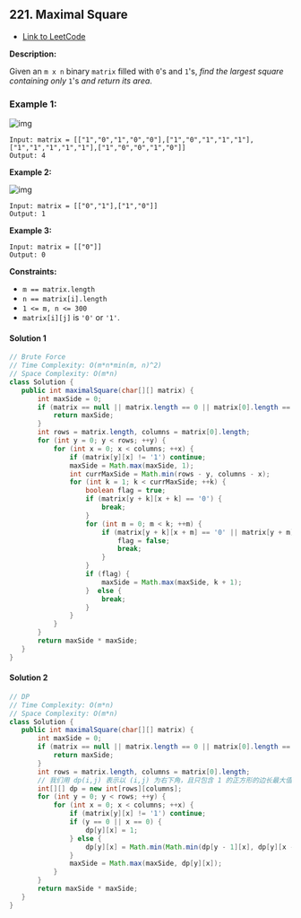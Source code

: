 ## 221. Maximal Square

- [Link to LeetCode](https://leetcode.com/problems/maximal-square/)

**Description:**



Given an `m x n` binary `matrix` filled with `0`'s and `1`'s, *find the largest square containing only* `1`'s *and return its area*.



<!-- tabs:start -->

### **Example 1:**

![img](https://assets.leetcode.com/uploads/2020/11/26/max1grid.jpg)

```
Input: matrix = [["1","0","1","0","0"],["1","0","1","1","1"],["1","1","1","1","1"],["1","0","0","1","0"]]
Output: 4
```

**Example 2:**

![img](https://assets.leetcode.com/uploads/2020/11/26/max2grid.jpg)

```
Input: matrix = [["0","1"],["1","0"]]
Output: 1
```

**Example 3:**

```
Input: matrix = [["0"]]
Output: 0
```

<!-- tabs:end -->



**Constraints:**

- `m == matrix.length`
- `n == matrix[i].length`
- `1 <= m, n <= 300`
- `matrix[i][j]` is `'0'` or `'1'`.



<!-- tabs:start -->

#### **Solution 1**



```java
// Brute Force
// Time Complexity: O(m*n*min(m, n)^2)
// Space Complexity: O(m*n)
class Solution {
   public int maximalSquare(char[][] matrix) {
       int maxSide = 0;
       if (matrix == null || matrix.length == 0 || matrix[0].length == 0) {
           return maxSide;
       }
       int rows = matrix.length, columns = matrix[0].length;
       for (int y = 0; y < rows; ++y) {
           for (int x = 0; x < columns; ++x) {
               if (matrix[y][x] != '1') continue;
               maxSide = Math.max(maxSide, 1);
               int currMaxSide = Math.min(rows - y, columns - x);
               for (int k = 1; k < currMaxSide; ++k) {
                   boolean flag = true;
                   if (matrix[y + k][x + k] == '0') {
                       break;
                   }
                   for (int m = 0; m < k; ++m) {
                       if (matrix[y + k][x + m] == '0' || matrix[y + m][x + k] == '0') {
                           flag = false;
                           break;
                       }
                   }
                   if (flag) {
                       maxSide = Math.max(maxSide, k + 1);
                   }  else {
                       break;
                   }
               }
           }
       }
       return maxSide * maxSide;
   }
}
```



#### **Solution 2**



```java
// DP
// Time Complexity: O(m*n)
// Space Complexity: O(m*n)
class Solution {
   public int maximalSquare(char[][] matrix) {
       int maxSide = 0;
       if (matrix == null || matrix.length == 0 || matrix[0].length == 0) {
           return maxSide;
       }
       int rows = matrix.length, columns = matrix[0].length;
       // 我们用 dp(i,j) 表示以 (i,j) 为右下角，且只包含 1 的正方形的边长最大值。
       int[][] dp = new int[rows][columns];
       for (int y = 0; y < rows; ++y) {
           for (int x = 0; x < columns; ++x) {
               if (matrix[y][x] != '1') continue;
               if (y == 0 || x == 0) {
                   dp[y][x] = 1;
               } else {
                   dp[y][x] = Math.min(Math.min(dp[y - 1][x], dp[y][x - 1]), dp[y - 1][x - 1]) + 1;
               }
               maxSide = Math.max(maxSide, dp[y][x]);
           }
       }
       return maxSide * maxSide;
   }
}
```





<!-- tabs:end -->



